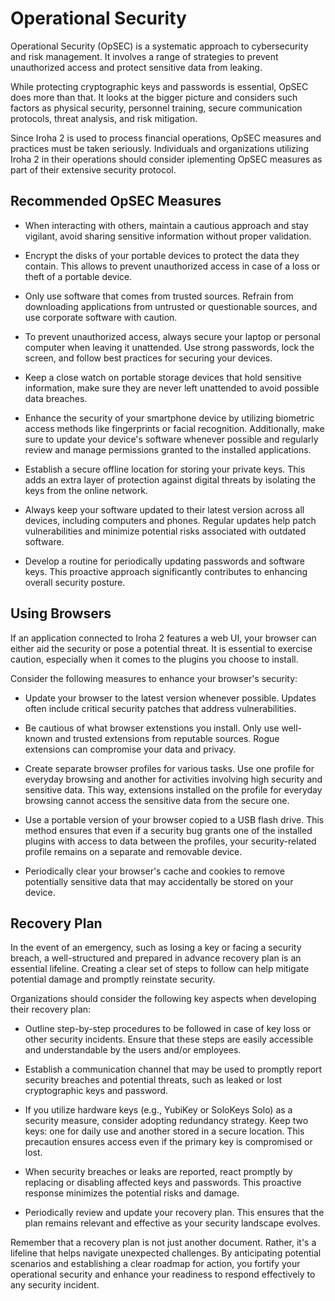 # Operational Security

Operational Security (OpSEC) is a systematic approach to cybersecurity and risk management. It involves a range of strategies to prevent unauthorized access and protect sensitive data from leaking.

While protecting cryptographic keys and passwords is essential, OpSEC does more than that. It looks at the bigger picture and considers such factors as physical security, personnel training, secure communication protocols, threat analysis, and risk mitigation.

Since Iroha 2 is used to process financial operations, OpSEC measures and practices must be taken seriously. Individuals and organizations utilizing Iroha 2 in their operations should consider iplementing OpSEC measures as part of their extensive security protocol.

## Recommended OpSEC Measures

- When interacting with others, maintain a cautious approach and stay vigilant, avoid sharing sensitive information without proper validation.

- Encrypt the disks of your portable devices to protect the data they contain. This allows to prevent unauthorized access in case of a loss or theft of a portable device.

- Only use software that comes from trusted sources. Refrain from downloading applications from untrusted or questionable sources, and use corporate software with caution.

- To prevent unauthorized access, always secure your laptop or personal computer when leaving it unattended. Use strong passwords, lock the screen, and follow best practices for securing your devices.

- Keep a close watch on portable storage devices that hold sensitive information, make sure they are never left unattended to avoid possible data breaches.

- Enhance the security of your smartphone device by utilizing biometric access methods like fingerprints or facial recognition. Additionally, make sure to update your device's software whenever possible and regularly review and manage permissions granted to the installed applications.

- Establish a secure offline location for storing your private keys. This adds an extra layer of protection against digital threats by isolating the keys from the online network.

- Always keep your software updated to their latest version across all devices, including computers and phones. Regular updates help patch vulnerabilities and minimize potential risks associated with outdated software.

- Develop a routine for periodically updating passwords and software keys. This proactive approach significantly contributes to enhancing overall security posture.

## Using Browsers

If an application connected to Iroha 2 features a web UI, your browser can either aid the security or pose a potential threat. It is essential to exercise caution, especially when it comes to the plugins you choose to install.

Consider the following measures to enhance your browser's security:

  - Update your browser to the latest version whenever possible. Updates often include critical security patches that address vulnerabilities.

  - Be cautious of what browser extenstions you install. Only use well-known and trusted extensions from reputable sources. Rogue extensions can compromise your data and privacy.

  - Create separate browser profiles for various tasks. Use one profile for everyday browsing and another for activities involving high security and sensitive data. This way, extensions installed on the profile for everyday browsing cannot access the sensitive data from the secure one.

  - Use a portable version of your browser copied to a USB flash drive. This method ensures that even if a security bug grants one of the installed plugins with access to data between the profiles, your security-related profile remains on a separate and removable device.

  - Periodically clear your browser's cache and cookies to remove potentially sensitive data that may accidentally be stored on your device.

## Recovery Plan

In the event of an emergency, such as losing a key or facing a security breach, a well-structured and prepared in advance recovery plan is an essential lifeline. Creating a clear set of steps to follow can help mitigate potential damage and promptly reinstate security.

Organizations should consider the following key aspects when developing their recovery plan:

  - Outline step-by-step procedures to be followed in case of key loss or other security incidents. Ensure that these steps are easily accessible and understandable by the users and/or employees.

  - Establish a communication channel that may be used to promptly report security breaches and potential threats, such as leaked or lost cryptographic keys and password.

  - If you utilize hardware keys (e.g., YubiKey or SoloKeys Solo) as a security measure, consider adopting redundancy strategy. Keep two keys: one for daily use and another stored in a secure location. This precaution ensures access even if the primary key is compromised or lost.

  - When security breaches or leaks are reported, react promptly by replacing or disabling affected keys and passwords. This proactive response minimizes the potential risks and damage.

  - Periodically review and update your recovery plan. This ensures that the plan remains relevant and effective as your security landscape evolves.

Remember that a recovery plan is not just another document. Rather, it's a lifeline that helps navigate unexpected challenges. By anticipating potential scenarios and establishing a clear roadmap for action, you fortify your operational security and enhance your readiness to respond effectively to any security incident.
